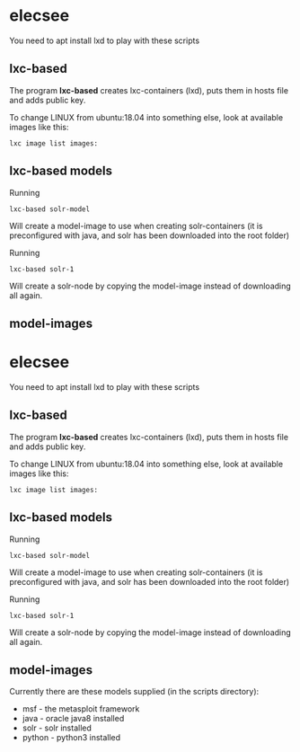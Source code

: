 # elecsee

You need to apt install lxd to play with these scripts

## lxc-based

The program **lxc-based** creates lxc-containers (lxd), puts them in hosts file and adds public key.

To change LINUX from ubuntu:18.04 into something else, look at available images like this: 

    lxc image list images:


## lxc-based models

Running 

    lxc-based solr-model

Will create a model-image to use when creating solr-containers (it is preconfigured with java, and solr has been downloaded into the root folder)

Running 

    lxc-based solr-1

Will create a solr-node by copying the model-image instead of downloading all again.

## model-images
# elecsee

You need to apt install lxd to play with these scripts

## lxc-based

The program **lxc-based** creates lxc-containers (lxd), puts them in hosts file and adds public key.

To change LINUX from ubuntu:18.04 into something else, look at available images like this: 

    lxc image list images:


## lxc-based models

Running 

    lxc-based solr-model

Will create a model-image to use when creating solr-containers (it is preconfigured with java, and solr has been downloaded into the root folder)

Running 

    lxc-based solr-1

Will create a solr-node by copying the model-image instead of downloading all again.

## model-images

Currently there are these models supplied (in the scripts directory):

* msf - the metasploit framework
* java - oracle java8 installed
* solr - solr installed
* python - python3 installed 
